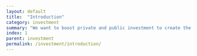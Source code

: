 ```yaml
---
layout: default
title:  "Introduction"
category: investment
summary: "We want to boost private and public investment to create the conditions for Scottish business and people to flourish."
index: 1
parent: investment
permalink: /investment/introduction/
---
```

